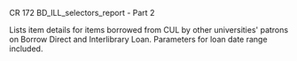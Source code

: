 CR 172
BD_ILL_selectors_report - Part 2

Lists item details for items borrowed from CUL by other universities' patrons on Borrow Direct and Interlibrary Loan. Parameters for loan date range included. 

